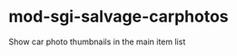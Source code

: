 mod-sgi-salvage-carphotos
=========================

Show car photo thumbnails in the main item list
